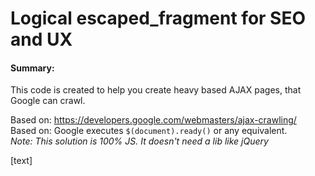 Logical escaped_fragment for SEO and UX
========================

<h4>Summary:</h4>
This code is created to help you create heavy based AJAX pages, that Google can crawl.

Based on: https://developers.google.com/webmasters/ajax-crawling/<br>
Based on: Google executes `$(document).ready()` or any equivalent.<br>
<i>Note: This solution is 100% JS. It doesn't need a lib like jQuery</i><br>

[text]
